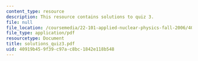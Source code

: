 ```yaml
---
content_type: resource
description: This resource contains solutions to quiz 3.
file: null
file_location: /coursemedia/22-101-applied-nuclear-physics-fall-2006/40919b459f39c97ac8bc1842e118b548_solutions_quiz3.pdf
file_type: application/pdf
resourcetype: Document
title: solutions_quiz3.pdf
uid: 40919b45-9f39-c97a-c8bc-1842e118b548
---
```

